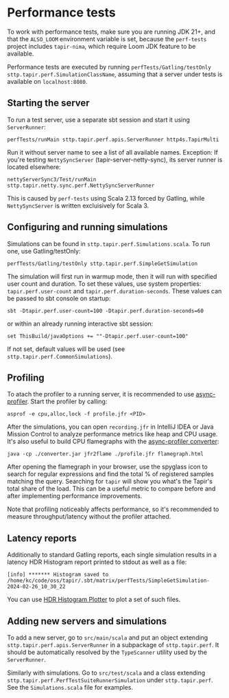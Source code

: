 # Performance tests

To work with performance tests, make sure you are running JDK 21+, and that the `ALSO_LOOM` environment variable is set, because the `perf-tests` project includes `tapir-nima`, which require Loom JDK feature to be available.

Performance tests are executed by running `perfTests/Gatling/testOnly sttp.tapir.perf.SimulationClassName`, assuming that a server under tests is available on `localhost:8080`.

## Starting the server
To run a test server, use a separate sbt session and start it using `ServerRunner`:
```
perfTests/runMain sttp.tapir.perf.apis.ServerRunner http4s.TapirMulti
```
Run it without server name to see a list of all available names. 
Exception: If you're testing `NettySyncServer` (tapir-server-netty-sync), its server runner is located elsewhere:
```
nettyServerSync3/Test/runMain sttp.tapir.netty.sync.perf.NettySyncServerRunner
```
This is caused by `perf-tests` using Scala 2.13 forced by Gatling, while `NettySyncServer` is written excluisively for Scala 3.

## Configuring and running simulations

Simulations can be found in `sttp.tapir.perf.Simulations.scala`. To run one, use Gatling/testOnly:

```
perfTests/Gatling/testOnly sttp.tapir.perf.SimpleGetSimulation
```

The simulation will first run in warmup mode, then it will run with specified user count and duration. To set these values, use system properties:
`tapir.perf.user-count` and `tapir.perf.duration-seconds`. These values can be passed to sbt console on startup:
```
sbt -Dtapir.perf.user-count=100 -Dtapir.perf.duration-seconds=60
```
or within an already running interactive sbt session:
```
set ThisBuild/javaOptions += ""-Dtapir.perf.user-count=100"
```
If not set, default values will be used (see `sttp.tapir.perf.CommonSimulations`).

## Profiling 

To atach the profiler to a running server, it is recommended to use [async-profiler](https://github.com/async-profiler/async-profiler).
Start the profiler by calling:
```
asprof -e cpu,alloc,lock -f profile.jfr <PID>
```

After the simulations, you can open `recording.jfr` in IntelliJ IDEA or Java Mission Control to analyze performance metrics like heap and CPU usage.
It's also useful to build CPU flamegraphs with the [async-profiler converter](https://github.com/async-profiler/async-profiler?tab=readme-ov-file#download):
```
java -cp ./converter.jar jfr2flame ./profile.jfr flamegraph.html
```

After opening the flamegraph in your browser, use the spyglass icon to search for regular expressions and find the total % of registered samples matching the query. Searching for `tapir` will show you what's the Tapir's total share of the load. This can be a useful metric to compare before and after implementing performance improvements.

Note that profiling noticeably affects performance, so it's recommended to measure throughput/latency without the profiler attached.

## Latency reports

Additionally to standard Gatling reports, each single simulation results in a latency HDR Histogram report printed to stdout as well as a file:

```
[info] ******* Histogram saved to /home/kc/code/oss/tapir/.sbt/matrix/perfTests/SimpleGetSimulation-2024-02-26_10_30_22
```

You can use [HDR Histogram Plotter](https://hdrhistogram.github.io/HdrHistogram/plotFiles.html) to plot a set of such files.

## Adding new servers and simulations

To add a new server, go to `src/main/scala` and put an object extending `sttp.tapir.perf.apis.ServerRunner` in a subpackage of `sttp.tapir.perf`. 
It should be automatically resolved by the `TypeScanner` utility used by the `ServerRunner`.

Similarly with simulations. Go to `src/test/scala` and a class extending `sttp.tapir.perf.PerfTestSuiteRunnerSimulation` under `sttp.tapir.perf`. See the `Simulations.scala` 
file for examples.

